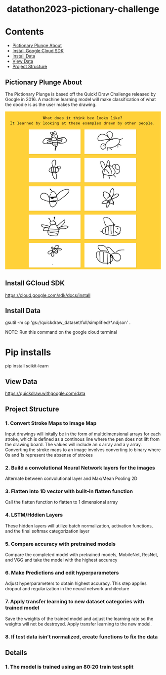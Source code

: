 

<div align="center">
    <h1><b>datathon2023-pictionary-challenge</b></h1>
</div>

# Contents
- [Pictionary Plunge About](#Pictionary-Plunge-About)
- [Install Google Cloud SDK](#Install-Google-Cloud-SDK)
- [Install Data](#Install-Data)
- [View Data](#View-Data)
- [Project Structure](#Project-Structure)

## Pictionary Plunge About
The Pictionary Plunge is based off the Quick! Draw Challenge released by Google in 2016. A machine learning model will make classification of what the doodle is as the user makes the drawing.

![Quick! Draw](./quick!draw.png)


## Install GCloud SDK
https://cloud.google.com/sdk/docs/install

## Install Data
gsutil -m cp 'gs://quickdraw_dataset/full/simplified/*.ndjson' .

NOTE: Run this command on the google cloud terminal

# Pip installs
pip install scikit-learn

## View Data
https://quickdraw.withgoogle.com/data

## Project Structure

### 1. Convert Stroke Maps to Image Map
Input drawings will initally be in the form of multidimensional arrays for each stroke, which is defined as a continous line where the pen does not lift from the drawing board. The values will include an x array and a y array. Converting the stroke maps to an image involves converting to binary where 0s and 1s represent the absense of strokes

### 2. Build a convolutional Neural Network layers for the images
Alternate between convolutional layer and Max/Mean Pooling 2D

### 3. Flatten into 1D vector with built-in flatten function
Call the flatten function to flatten to 1 dimensional array

### 4. LSTM/Hddien Layers
These hidden layers will utilize batch normalization, activation functions, and the final softmax categorization layer

### 5. Compare accuracy with pretrained models
Compare the completed model with pretrained models, MobileNet, ResNet, and VGG and take the model with the highest accuracy

### 6. Make Predictions and edit hyperparameters
Adjust hyperparameters to obtain highest accuracy. This step applies dropout and regularization in the neural network architecture

### 7. Apply transfer learning to new dataset categories with trained model
Save the weights of the trained model and adjust the learning rate so the weights will not be destroyed. Apply transfer learning to the new model.

### 8. If test data isin't normalized, create functions to fix the data

## Details

### 1. The model is trained using an 80:20 train test split
